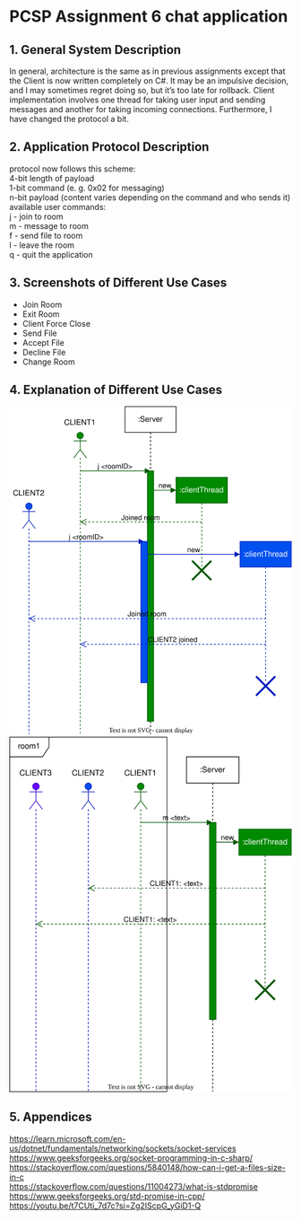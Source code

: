 # PCSP Assignment 6 chat application

## 1. General System Description
In general, architecture is the same as in previous assignments except that the Client is now written completely on C#. 
It may be an impulsive decision, and I may sometimes regret doing so, but it’s too late for rollback. 
Client implementation involves one thread for taking user input and sending messages and another for taking incoming connections. 
Furthermore, I have changed the protocol a bit.
## 2. Application Protocol Description
protocol now follows this scheme: <br>
4-bit length of payload <br>
1-bit command (e. g. 0x02 for messaging) <br>
n-bit payload (content varies depending on the command and who sends it) <br>
available user commands:<br>
j <roomID> - join to room <br>
m <any text> - message to room <br>
f <filename> - send file to room <br>
l - leave the room <br>
q - quit the application <br>
## 3. Screenshots of Different Use Cases
- Join Room
- Exit Room
- Client Force Close
- Send File
- Accept File
- Decline File
- Change Room

## 4. Explanation of Different Use Cases
![JoinRoomUML](resources/JoinRoom.drawio.svg)
![MessageUML](resources/Message.drawio.svg)

## 5. Appendices
https://learn.microsoft.com/en-us/dotnet/fundamentals/networking/sockets/socket-services <br>
https://www.geeksforgeeks.org/socket-programming-in-c-sharp/ <br>
https://stackoverflow.com/questions/5840148/how-can-i-get-a-files-size-in-c <br>
https://stackoverflow.com/questions/11004273/what-is-stdpromise <br>
https://www.geeksforgeeks.org/std-promise-in-cpp/ <br>
https://youtu.be/t7CUti_7d7c?si=Zg2IScpG_yGiD1-Q <br>